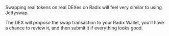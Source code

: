 Swapping real tokens on real DEXes on Radix will feel very similar to using Jettyswap.

The DEX will _propose_ the swap transaction to your Radix Wallet, you’ll have a chance to review it, and then submit it if everything looks good.